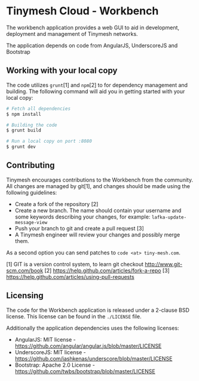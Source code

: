 # Tinymesh Cloud - Workbench

The workbench application provides a web GUI to aid in development,
deployment and management of Tinymesh networks.

The application depends on code from AngularJS, UnderscoreJS and Bootstrap

## Working with your local copy

The code utilizes `grunt`[1] and `npm`[2] to for dependency management and
building. The following command will aid you in getting started with
your local copy:

```bash
# Fetch all dependencies
$ npm install

# Building the code
$ grunt build

# Run a local copy on port :8080
$ grunt dev
```

## Contributing
Tinymesh encourages contributions to the Workbench from the community.
All changes are managed by git[1], and changes should be made using
the following guidelines:

 - Create a fork of the repository [2]
 - Create a new branch. The name should contain your username and some keywords
   describing your changes, for example: `lafka-update-message-view`
 - Push your branch to git and create a pull request [3]
 - A Tinymesh engineer will review your changes and possibly merge them.

As a second option you can send patches to `code <at> tiny-mesh.com`.

[1] GIT is a version control system, to learn git checkout http://www.git-scm.com/book
[2] https://help.github.com/articles/fork-a-repo
[3] https://help.github.com/articles/using-pull-requests

## Licensing

The code for the Workbench application is released under a 2-clause
BSD license. This license can be found in the `./LICENSE` file.

Additionally the application dependencies uses the following licenses:

+ AngularJS:    MIT license - https://github.com/angular/angular.js/blob/master/LICENSE
+ UnderscoreJS: MIT license - https://github.com/jashkenas/underscore/blob/master/LICENSE
+ Bootstrap:    Apache 2.0 License - https://github.com/twbs/bootstrap/blob/master/LICENSE
